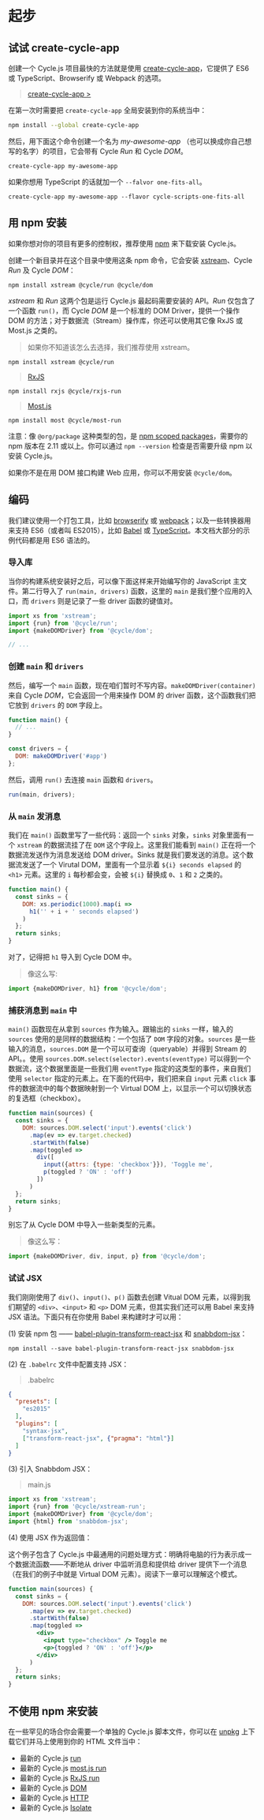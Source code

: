 # 起步

## 试试 create-cycle-app

创建一个 Cycle.js 项目最快的方法就是使用 [create-cycle-app](https://github.com/cyclejs-community/create-cycle-app)，它提供了 ES6 或 TypeScript、Browserify 或 Webpack 的选项。

> [create-cycle-app >](https://github.com/cyclejs-community/create-cycle-app)

在第一次时需要把 `create-cycle-app` 全局安装到你的系统当中：

```bash
npm install --global create-cycle-app
```

然后，用下面这个命令创建一个名为 *my-awesome-app* （也可以换成你自己想写的名字）的项目，它会带有 Cycle *Run* 和 Cycle *DOM*。

```
create-cycle-app my-awesome-app
```

如果你想用 TypeScript 的话就加一个 `--falvor one-fits-all`。
```
create-cycle-app my-awesome-app --flavor cycle-scripts-one-fits-all
```

## 用 npm 安装

如果你想对你的项目有更多的控制权，推荐使用 [npm](http://npmjs.org/) 来下载安装 Cycle.js。

创建一个新目录并在这个目录中使用这条 npm 命令，它会安装 [xstream](http://staltz.com/xstream)、Cycle *Run* 及 Cycle *DOM*：

```
npm install xstream @cycle/run @cycle/dom
```

*xstream* 和 *Run* 这两个包是运行 Cycle.js 最起码需要安装的 API。*Run* 仅包含了一个函数 `run()`，而 Cycle *DOM* 是一个标准的 DOM Driver，提供一个操作 DOM 的方法；对于数据流（Stream）操作库，你还可以使用其它像 RxJS 或 Most.js 之类的。

> 如果你不知道该怎么去选择，我们推荐使用 xstream。

```
npm install xstream @cycle/run
```

> [RxJS](http://reactivex.io/rxjs)

```
npm install rxjs @cycle/rxjs-run
```

> [Most.js](https://github.com/cujojs/most)

```
npm install most @cycle/most-run
```

注意：像 `@org/package` 这种类型的包，是 [npm scoped packages](https://docs.npmjs.com/getting-started/scoped-packages)，需要你的 npm 版本在 2.11 或以上。你可以通过 `npm --version` 检查是否需要升级 npm 以安装 Cycle.js。

如果你不是在用 DOM 接口构建 Web 应用，你可以不用安装 `@cycle/dom`。

## 编码

我们建议使用一个打包工具，比如 [browserify](http://browserify.org/) 或 [webpack](http://webpack.github.io/)；以及一些转换器用来支持 ES6（或者叫 ES2015），比如 [Babel](http://babeljs.io/) 或 [TypeScript](http://typescriptlang.org/)。本文档大部分的示例代码都是用 ES6 语法的。

### 导入库

当你的构建系统安装好之后，可以像下面这样来开始编写你的 JavaScript 主文件。第二行导入了 `run(main, drivers)` 函数，这里的 `main` 是我们整个应用的入口，而 `drivers` 则是记录了一些 driver 函数的键值对。

```js
import xs from 'xstream';
import {run} from '@cycle/run';
import {makeDOMDriver} from '@cycle/dom';

// ...
```

### 创建 `main` 和 `drivers`

然后，编写一个 `main` 函数，现在咱们暂时不写内容。`makeDOMDriver(container)` 来自 Cycle *DOM*，它会返回一个用来操作 DOM 的 driver 函数，这个函数我们把它放到 `drivers` 的 `DOM` 字段上。

```js
function main() {
  // ...
}

const drivers = {
  DOM: makeDOMDriver('#app')
};
```

然后，调用 `run()` 去连接 `main` 函数和 `drivers`。

```js
run(main, drivers);
```

### 从 `main` 发消息

我们在 `main()` 函数里写了一些代码：返回一个 `sinks` 对象，`sinks` 对象里面有一个 `xstream` 的数据流挂了在 `DOM` 这个字段上。这里我们能看到 `main()` 正在将一个数据流发送作为消息发送给 DOM driver。Sinks 就是我们要发送的消息。这个数据流发送了一个 Virutal DOM，里面有一个显示着 `${i} seconds elapsed` 的 `<h1>` 元素。这里的 `i` 每秒都会变，会被 `${i}` 替换成 `0`、`1` 和 `2` 之类的。

```js
function main() {
  const sinks = {
    DOM: xs.periodic(1000).map(i =>
      h1('' + i + ' seconds elapsed')
    )
  };
  return sinks;
}
```

对了，记得把 `h1` 导入到 Cycle DOM 中。

> 像这么写:

```js
import {makeDOMDriver, h1} from '@cycle/dom';
```

### 捕获消息到 `main` 中

`main()` 函数现在从拿到 `sources` 作为输入。跟输出的 `sinks` 一样，输入的 `sources` 使用的是同样的数据结构：一个包括了 `DOM` 字段的对象。`sources` 是一些输入的消息，`sources.DOM` 是一个可以可查询（queryable）并得到 Stream 的 API。。使用 `sources.DOM.select(selector).events(eventType)` 可以得到一个数据流，这个数据里面是一些我们用 `eventType` 指定的这类型的事件，来自我们使用 `selector` 指定的元素上。在下面的代码中，我们把来自 `input` 元素 `click` 事件的数据流中的每个数据映射到一个 Virtual DOM 上，以显示一个可以切换状态的复选框（checkbox）。

```js
function main(sources) {
  const sinks = {
    DOM: sources.DOM.select('input').events('click')
      .map(ev => ev.target.checked)
      .startWith(false)
      .map(toggled =>
        div([
          input({attrs: {type: 'checkbox'}}), 'Toggle me',
          p(toggled ? 'ON' : 'off')
        ])
      )
  };
  return sinks;
}
```

别忘了从 Cycle DOM 中导入一些新类型的元素。

> 像这么写：

```js
import {makeDOMDriver, div, input, p} from '@cycle/dom';
```

### 试试 JSX

我们刚刚使用了 `div()`、`input()`、`p()` 函数去创建 Vitual DOM 元素，以得到我们期望的 `<div>`、`<input>` 和 `<p>` DOM 元素，但其实我们还可以用 Babel 来支持 JSX 语法。下面只有在你使用 Babel 来构建时才可以用：


(1) 安装 npm 包 —— [babel-plugin-transform-react-jsx](http://babeljs.io/docs/plugins/transform-react-jsx/) 和 [snabbdom-jsx](https://www.npmjs.com/package/snabbdom-jsx)：

```
npm install --save babel-plugin-transform-react-jsx snabbdom-jsx
```

(2) 在 `.babelrc` 文件中配置支持 JSX：

> .babelrc

```json
{
  "presets": [
    "es2015"
  ],
  "plugins": [
    "syntax-jsx",
    ["transform-react-jsx", {"pragma": "html"}]
  ]
}
```

(3) 引入 Snabbdom JSX：

> main.js

```js
import xs from 'xstream';
import {run} from '@cycle/xstream-run';
import {makeDOMDriver} from '@cycle/dom';
import {html} from 'snabbdom-jsx';
```

(4) 使用 JSX 作为返回值：

这个例子包含了 Cycle.js 中最通用的问题处理方式：明确将电脑的行为表示成一个数据流函数——不断地从 driver 中监听消息和提供给 driver 提供下一个消息（在我们的例子中就是 Virtual DOM 元素）。阅读下一章可以理解这个模式。

```jsx
function main(sources) {
  const sinks = {
    DOM: sources.DOM.select('input').events('click')
      .map(ev => ev.target.checked)
      .startWith(false)
      .map(toggled =>
        <div>
          <input type="checkbox" /> Toggle me
          <p>{toggled ? 'ON' : 'off'}</p>
        </div>
      )
  };
  return sinks;
}
```

## 不使用 npm 来安装

在一些罕见的场合你会需要一个单独的 Cycle.js 脚本文件，你可以在 [unpkg](https://unpkg.com) 上下载它们并马上使用到你的 HTML 文件当中：

- 最新的 Cycle.js [run](https://unpkg.com/@cycle/run/dist/cycle-run.js)
- 最新的 Cycle.js [most.js run](https://unpkg.com/@cycle/most-run/dist/cycle-most-run.js)
- 最新的 Cycle.js [RxJS run](https://unpkg.com/@cycle/rxjs-run/dist/cycle.js)
- 最新的 Cycle.js [DOM](https://unpkg.com/@cycle/dom/dist/cycle-dom.js)
- 最新的 Cycle.js [HTTP](https://unpkg.com/@cycle/http/dist/cycle-http-driver.js)
- 最新的 Cycle.js [Isolate](https://unpkg.com/@cycle/isolate/dist/cycle-isolate.js)
